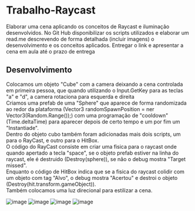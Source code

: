 # Trabalho-Raycast
Elaborar uma cena aplicando os conceitos de Raycast e iluminação desenvolvidos. No Git Hub disponibilizar os scripts utilizados e elaborar um read.me descrevendo de forma detalhada (incluir imagens) o desenvolvimento e os conceitos aplicados. Entregar o link e apresentar a cena em aula até o prazo de entrega

## Desenvolvimento
Colocamos um objeto "Cube" com a camera deixando a cena controlada em primeira pessoa, que quando utilizando o Input.GetKey para as teclas "a" e "d", a camera rotaciona para esquerda e direita <br>
Criamos uma prefab de uma "Sphere" que aparece de forma randomizada ao redor da plataforma (Vector3 randomSpawnPosition = ner Vector3(Random.Range());) com uma programação de "cooldown" (Time.deltaTime) para aparecer depois de certo tempo e um por fim um "Instantiade". <br>
Dentro do objeto cubo também foram adicionadas mais dois scripts, um para o RayCast, e outro para o HitBox. <br>
O código do RayCast consiste em criar uma fisica para o raycast onde quando apertado a tecla "space", se o objeto prefab estiver na linha do raycast, ele é destruido (Destroy(sphere)), se não o debug mostra "Target missed". <br>
Enquanto o código de HitBox indica que se a fisica do raycast colidir com um objeto com tag "Alvo", o debug mostra "Acertou" e destroi o objeto (Destroy(hit.transform.gameObject)). <br>
Também colocamos uma luz direcional para estilizar a cena.

![image](https://github.com/V3ktra/Trabalho-Raycast/assets/101647391/e6a8b80d-6adf-4021-8b5f-c0fd5fad70ce)
 ![image](https://github.com/V3ktra/Trabalho-Raycast/assets/101647391/9dd8ba9a-5a47-44d7-921b-754f174b3505)
![image](https://github.com/V3ktra/Trabalho-Raycast/assets/101647391/faca21e9-39fe-44e3-b715-969814b860c4)
![image](https://github.com/V3ktra/Trabalho-Raycast/assets/101647391/142009b6-8a53-42d4-8c74-df4fe965c209)
